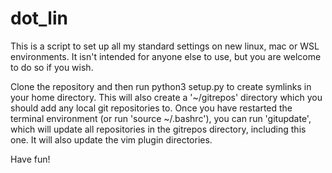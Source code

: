 # dot_lin

This is a script to set up all my standard settings on new linux, mac or WSL environments. It isn't intended for anyone else to use, but you are welcome to  do so if you wish.

Clone the repository and then run python3 setup.py to create symlinks in your home directory. This will also create a '~/gitrepos' directory which you should add any local git repositories to. Once you have restarted the terminal environment (or run 'source ~/.bashrc'), you can run 'gitupdate', which will update all repositories in the gitrepos directory, including this one. It will also update the vim plugin directories.

Have fun!

